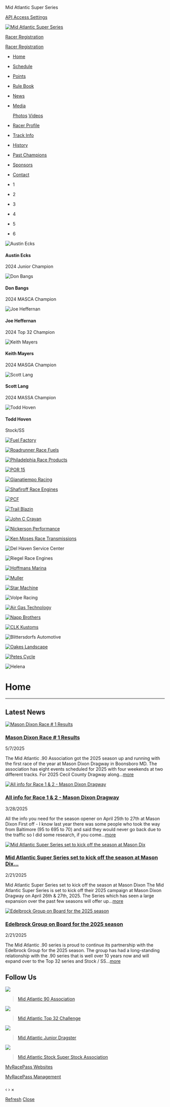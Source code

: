 Mid Atlantic Super Series

[API Access Settings](https://rvbvm0h9xk.execute-api.us-east-1.amazonaws.com/ProdStage)






[![Mid Atlantic Super Series](//dy5vgx5yyjho5.cloudfront.net/v1/siteresources/68086/v1/img/logo.png)](/)

[Racer Registration](https://www.myracepass.com/series/2238/registrations)

[Racer Registration](https://www.myracepass.com/series/2238/registrations)

* [Home](/)
* [Schedule](/schedule/)
* [Points](/standings/)
* [Rule Book](/rulebook/)
* [News](/press/)
* [Media](#)

  [Photos](/gallery/)
  [Videos](/videos/)
* [Racer Profile](/competitors/)
* [Track Info](/about/)
* [History](/history/)
* [Past Champions](/past-champions/)
* [Sponsors](/sponsors/)
* [Contact](/contact/)

* 1
* 2
* 3
* 4
* 5
* 6

![Austin Ecks](//dy5vgx5yyjho5.cloudfront.net/images/v2/s1140x450-D7b3sAQ5qfG68x1006793.jpg)

#### Austin Ecks

2024 Junior Champion

![Don Bangs](//dy5vgx5yyjho5.cloudfront.net/images/v2/s1140x450-rT8A6kvU95jHx1006794.jpg)

#### Don Bangs

2024 MASCA Champion

![Joe Heffernan](//dy5vgx5yyjho5.cloudfront.net/images/v2/s1140x450-M6b7mQT2g4oWFx1006795.jpg)

#### Joe Heffernan

2024 Top 32 Champion

![Keith Mayers](//dy5vgx5yyjho5.cloudfront.net/images/v2/s1140x450-eH76pIP4f2tGAx1006796.jpg)

#### Keith Mayers

2024 MASGA Champion

![Scott Lang](//dy5vgx5yyjho5.cloudfront.net/images/v2/s1140x450-B7acP64bDqO95uRx1006797.jpg)

#### Scott Lang

2024 MASSA Champion

![Todd Hoven](//dy5vgx5yyjho5.cloudfront.net/images/v2/s1140x450-E9j5iDfT4C8m6bx1007235.jpg)

#### Todd Hoven

Stock/SS

[![Fuel Factory](https://t1.mrp.network/image.aspx?a=14620&ac=7257)](https://t1.mrp.network?a=14620&ac=7257)

[![Roadrunner Race Fuels ](https://t1.mrp.network/image.aspx?a=17301&ac=7257)](https://t1.mrp.network?a=17301&ac=7257)

[![Philadelphia Race Products](https://t1.mrp.network/image.aspx?a=17302&ac=7257)](https://t1.mrp.network?a=17302&ac=7257)

[![POR 15](https://t1.mrp.network/image.aspx?a=17303&ac=7257)](https://t1.mrp.network?a=17303&ac=7257)

[![Gianatiempo Racing](https://t1.mrp.network/image.aspx?a=17304&ac=7257)](https://t1.mrp.network?a=17304&ac=7257)

[![Shafiroff Race Engines](https://t1.mrp.network/image.aspx?a=18295&ac=7257)](https://t1.mrp.network?a=18295&ac=7257)

[![PCF](https://t1.mrp.network/image.aspx?a=18296&ac=7257)](https://t1.mrp.network?a=18296&ac=7257)

[![Trail Blazin](https://t1.mrp.network/image.aspx?a=18297&ac=7257)](https://t1.mrp.network?a=18297&ac=7257)

[![John C Crayan](https://t1.mrp.network/image.aspx?a=18298&ac=7257)](https://t1.mrp.network?a=18298&ac=7257)

[![Nickerson Performance](https://t1.mrp.network/image.aspx?a=18299&ac=7257)](https://t1.mrp.network?a=18299&ac=7257)

[![Ken Moses Race Transmissions](https://t1.mrp.network/image.aspx?a=18300&ac=7257)](https://t1.mrp.network?a=18300&ac=7257)

![Del Haven Service Center](https://t1.mrp.network/image.aspx?a=18301&ac=7257)

![Riegel Race Engines](https://t1.mrp.network/image.aspx?a=17305&ac=7257)

[![Hoffmans Marina](https://t1.mrp.network/image.aspx?a=17306&ac=7257)](https://t1.mrp.network?a=17306&ac=7257)

[![Muller](https://t1.mrp.network/image.aspx?a=18302&ac=7257)](https://t1.mrp.network?a=18302&ac=7257)

[![Star Machine](https://t1.mrp.network/image.aspx?a=18303&ac=7257)](https://t1.mrp.network?a=18303&ac=7257)

![Volpe Racing](https://t1.mrp.network/image.aspx?a=17307&ac=7257)

[![Air  Gas Technology](https://t1.mrp.network/image.aspx?a=17308&ac=7257)](https://t1.mrp.network?a=17308&ac=7257)

[![Napp Brothers](https://t1.mrp.network/image.aspx?a=18313&ac=7257)](https://t1.mrp.network?a=18313&ac=7257)

[![CLK Kustoms](https://t1.mrp.network/image.aspx?a=18314&ac=7257)](https://t1.mrp.network?a=18314&ac=7257)

![Blittersdorfs Automotive](https://t1.mrp.network/image.aspx?a=18315&ac=7257)

[![Oakes Landscape](https://t1.mrp.network/image.aspx?a=18316&ac=7257)](https://t1.mrp.network?a=18316&ac=7257)

[![Petes Cycle](https://t1.mrp.network/image.aspx?a=18317&ac=7257)](https://t1.mrp.network?a=18317&ac=7257)

![Helena](https://t1.mrp.network/image.aspx?a=18331&ac=7257)

Home
====

---

Latest News
-----------

[![Mason Dixon Race # 1 Results](//dy5vgx5yyjho5.cloudfront.net/images/v2/s800x440-K7weN5X3r9x1084181.jpg)](/press/article/172935)

### [Mason Dixon Race # 1 Results](/press/article/172935)

5/7/2025

The Mid Atlantic .90 Association got the 2025 season up and running with the first race of the year at Mason Dixon Dragway in Boonsboro MD.
The association has eight events scheduled for 2025 with four weekends at two different tracks. For 2025 Cecil County Dragway along...[more](/press/article/172935 "Mason Dixon Race # 1 Results")

[![All info for Race 1 & 2 - Mason Dixon Dragway](//dy5vgx5yyjho5.cloudfront.net/images/v2/s800x440-eH76pIP4f2tGAx1006796.jpg)](/press/article/169977)

### [All info for Race 1 & 2 - Mason Dixon Dragway](/press/article/169977)

3/28/2025

All the info you need for the season opener on April 25th to 27th at Mason Dixon
First off - I know last year there was some people who took the way from Baltimore (95 to 695 to 70) and said they would never go back due to the traffic so I did some research, if you come...[more](/press/article/169977 "All info for Race 1 & 2 - Mason Dixon Dragway")

[![Mid Atlantic Super Series set to kick off the season at Mason Dix](//dy5vgx5yyjho5.cloudfront.net/images/v2/s800x440-J4itR3B5x9pGx1012371.jpg)](/press/article/168715)

### [Mid Atlantic Super Series set to kick off the season at Mason Dix...](/press/article/168715)

2/21/2025

Mid Atlantic Super Series set to kick off the season at Mason Dixon
The Mid Atlantic Super Series is set to kick off their 2025 campaign at Mason Dixon Dragway on April 26th & 27th, 2025. The Series which has seen a large expansion over the past few seasons will offer up...[more](/press/article/168715 "Mid Atlantic Super Series set to kick off the season at Mason Dix")

[![Edelbrock Group on Board for the 2025 season](//dy5vgx5yyjho5.cloudfront.net/images/v2/s800x440-dH73vLC9u8iNoRx1059861.jpg)](/press/article/168714)

### [Edelbrock Group on Board for the 2025 season](/press/article/168714)

2/21/2025

The Mid Atlantic .90 series is proud to continue its partnership with the Edelbrock Group for the 2025 season. The group has had a long-standing relationship with the .90 series that is well over 10 years now and will expand over to the Top 32 series and Stock / SS...[more](/press/article/168714 "Edelbrock Group on Board for the 2025 season")

Follow Us
---------

![](//dy5vgx5yyjho5.cloudfront.net/v1/siteresources/68086/v1/img/social-midatlantic90.jpg)

> [Mid Atlantic 90 Association](https://www.facebook.com/midatlantic90association)

![](//dy5vgx5yyjho5.cloudfront.net/v1/siteresources/68086/v1/img/social-top32.jpg)

> [Mid Atlantic Top 32 Challenge](https://www.facebook.com/topquickchallenge)

![](//dy5vgx5yyjho5.cloudfront.net/v1/siteresources/68086/v1/img/social-junior.jpg)

> [Mid Atlantic Junior Dragster](https://www.facebook.com//pages/Mid-Atlantic-Junior-Dragster/100088821189827/)

![](//dy5vgx5yyjho5.cloudfront.net/v1/siteresources/68086/v1/img/social-superstock.jpg)

> [Mid Atlantic Stock Super Stock Association](https://www.facebook.com//pages/Mid-Atlantic-Stock-Super-Stock-Association/61569065992463/)

[MyRacePass Websites](http://www.myracepass.com "Racing Website Design, Hero Cards")

[MyRacePass Management](https://68086.admin.myracepass.com/admin/cr/)

### 

‹
›
×

[Refresh](JavaScript:void(0)) [Close](JavaScript:void(0))